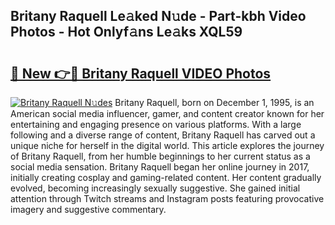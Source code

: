 ## Britany Raquell Le𝚊ked N𝚞de - Part-kbh Video Photos - Hot Onlyf𝚊ns Le𝚊ks XQL59

# <h2><a href="http://ab55428.deff.icu/?id=Britany+Raquell">🔗 New 👉🔴 Britany Raquell VIDEO Photos</a></h2>

[![Britany Raquell N𝚞des](https://i.imgur.com/rIISA9y.gif)](http://ab55428.deff.icu/?id=Britany+Raquell)
Britany Raquell, born on December 1, 1995, is an American social media influencer, gamer, and content creator known for her entertaining and engaging presence on various platforms. With a large following and a diverse range of content, Britany Raquell has carved out a unique niche for herself in the digital world. This article explores the journey of Britany Raquell, from her humble beginnings to her current status as a social media sensation. Britany Raquell began her online journey in 2017, initially creating cosplay and gaming-related content. Her content gradually evolved, becoming increasingly sexually suggestive. She gained initial attention through Twitch streams and Instagram posts featuring provocative imagery and suggestive commentary.

